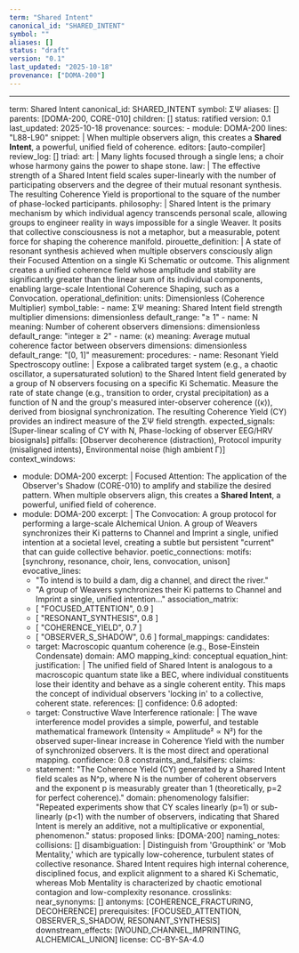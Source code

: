 ```yaml
---
term: "Shared Intent"
canonical_id: "SHARED_INTENT"
symbol: ""
aliases: []
status: "draft"
version: "0.1"
last_updated: "2025-10-18"
provenance: ["DOMA-200"]
---
```


---
term: Shared Intent
canonical_id: SHARED_INTENT
symbol: ΣΨ
aliases: []
parents: [DOMA-200, CORE-010]
children: []
status: ratified
version: 0.1
last_updated: 2025-10-18
provenance:
  sources:
    - module: DOMA-200
      lines: "L88-L90"
      snippet: |
        When multiple observers align, this creates a **Shared Intent**, a powerful, unified field of coherence.
  editors: [auto-compiler]
  review_log: []
triad:
  art: |
    Many lights focused through a single lens; a choir whose harmony gains the power to shape stone.
  law: |
    The effective strength of a Shared Intent field scales super-linearly with the number of participating observers and the degree of their mutual resonant synthesis. The resulting Coherence Yield is proportional to the square of the number of phase-locked participants.
  philosophy: |
    Shared Intent is the primary mechanism by which individual agency transcends personal scale, allowing groups to engineer reality in ways impossible for a single Weaver. It posits that collective consciousness is not a metaphor, but a measurable, potent force for shaping the coherence manifold.
pirouette_definition: |
  A state of resonant synthesis achieved when multiple observers consciously align their Focused Attention on a single Ki Schematic or outcome. This alignment creates a unified coherence field whose amplitude and stability are significantly greater than the linear sum of its individual components, enabling large-scale Intentional Coherence Shaping, such as a Convocation.
operational_definition:
  units: Dimensionless (Coherence Multiplier)
  symbol_table:
    - name: ΣΨ
      meaning: Shared Intent field strength multiplier
      dimensions: dimensionless
      default_range: "≥ 1"
    - name: N
      meaning: Number of coherent observers
      dimensions: dimensionless
      default_range: "integer ≥ 2"
    - name: ⟨κ⟩
      meaning: Average mutual coherence factor between observers
      dimensions: dimensionless
      default_range: "[0, 1]"
  measurement:
    procedures:
      - name: Resonant Yield Spectroscopy
        outline: |
          Expose a calibrated target system (e.g., a chaotic oscillator, a supersaturated solution) to the Shared Intent field generated by a group of N observers focusing on a specific Ki Schematic. Measure the rate of state change (e.g., transition to order, crystal precipitation) as a function of N and the group's measured inter-observer coherence (⟨κ⟩), derived from biosignal synchronization. The resulting Coherence Yield (CY) provides an indirect measure of the ΣΨ field strength.
        expected_signals: [Super-linear scaling of CY with N, Phase-locking of observer EEG/HRV biosignals]
        pitfalls: [Observer decoherence (distraction), Protocol impurity (misaligned intents), Environmental noise (high ambient Γ)]
context_windows:
  - module: DOMA-200
    excerpt: |
      Focused Attention: The application of the Observer's Shadow (CORE-010) to amplify and stabilize the desired pattern. When multiple observers align, this creates a **Shared Intent**, a powerful, unified field of coherence.
  - module: DOMA-200
    excerpt: |
      The Convocation: A group protocol for performing a large-scale Alchemical Union. A group of Weavers synchronizes their Ki patterns to Channel and Imprint a single, unified intention at a societal level, creating a subtle but persistent "current" that can guide collective behavior.
poetic_connections:
  motifs: [synchrony, resonance, choir, lens, convocation, unison]
  evocative_lines:
    - "To intend is to build a dam, dig a channel, and direct the river."
    - "A group of Weavers synchronizes their Ki patterns to Channel and Imprint a single, unified intention..."
  association_matrix:
    - [ "FOCUSED_ATTENTION", 0.9 ]
    - [ "RESONANT_SYNTHESIS", 0.8 ]
    - [ "COHERENCE_YIELD", 0.7 ]
    - [ "OBSERVER_S_SHADOW", 0.6 ]
formal_mappings:
  candidates:
    - target: Macroscopic quantum coherence (e.g., Bose-Einstein Condensate)
      domain: AMO
      mapping_kind: conceptual
      equation_hint:
      justification: |
        The unified field of Shared Intent is analogous to a macroscopic quantum state like a BEC, where individual constituents lose their identity and behave as a single coherent entity. This maps the concept of individual observers 'locking in' to a collective, coherent state.
      references: []
      confidence: 0.6
  adopted:
    - target: Constructive Wave Interference
      rationale: |
        The wave interference model provides a simple, powerful, and testable mathematical framework (Intensity ∝ Amplitude² ∝ N²) for the observed super-linear increase in Coherence Yield with the number of synchronized observers. It is the most direct and operational mapping.
      confidence: 0.8
constraints_and_falsifiers:
  claims:
    - statement: "The Coherence Yield (CY) generated by a Shared Intent field scales as N^p, where N is the number of coherent observers and the exponent p is measurably greater than 1 (theoretically, p=2 for perfect coherence)."
      domain: phenomenology
      falsifier: "Repeated experiments show that CY scales linearly (p=1) or sub-linearly (p<1) with the number of observers, indicating that Shared Intent is merely an additive, not a multiplicative or exponential, phenomenon."
      status: proposed
      links: [DOMA-200]
naming_notes:
  collisions: []
  disambiguation: |
    Distinguish from 'Groupthink' or 'Mob Mentality,' which are typically low-coherence, turbulent states of collective resonance. Shared Intent requires high internal coherence, disciplined focus, and explicit alignment to a shared Ki Schematic, whereas Mob Mentality is characterized by chaotic emotional contagion and low-complexity resonance.
crosslinks:
  near_synonyms: []
  antonyms: [COHERENCE_FRACTURING, DECOHERENCE]
  prerequisites: [FOCUSED_ATTENTION, OBSERVER_S_SHADOW, RESONANT_SYNTHESIS]
  downstream_effects: [WOUND_CHANNEL_IMPRINTING, ALCHEMICAL_UNION]
license: CC-BY-SA-4.0